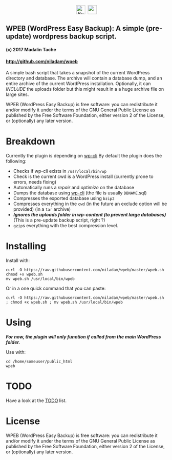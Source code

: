 <p align="center">
<a href='https://ko-fi.com/A204JA0' target='_blank'><img height='28' style='border:0px;height:28px;' src='https://az743702.vo.msecnd.net/cdn/kofi4.png?v=f' border='0' alt='Buy Me a Coffee at ko-fi.com' /></a>&nbsp;&nbsp;<a href="https://travis-ci.org/niladam/wpeb"><img height="28" src="https://travis-ci.org/niladam/wpeb.svg?branch=master"></a>
</p>

## WPEB (WordPress Easy Backup): A simple (pre-update) wordpress backup script.
#### (c) 2017 Madalin Tache
#### http://github.com/niladam/wpeb

A simple bash script that takes a snapshot of the current WordPress
directory and database. The archive will contain a database dump, and
an entire archive of the current WordPress installation.
Optionally, it can *INCLUDE* the uploads folder but this might result
in a a huge archive file on large sites.

WPEB (WordPress Easy Backup) is free software: you can redistribute it
and/or modify it under the terms of the GNU General Public License
as published by the Free Software Foundation, either version 2
of the License, or (optionally) any later version.

# Breakdown

Currently the plugin is depending on [wp-cli](http://wp-cli.org)
By default the plugin does the following:

* Checks if wp-cli exists in `/usr/local/bin/wp`
* Check is the current cwd is a WordPress install (currently prone to errors, needs fixing)
* Automatically runs a *repair* and *optimize* on the database
* Dumps the database using [wp-cli](http://wp-cli.org) (the file is usually `DBNAME`.sql)
* Compresses the exported database using `bzip2`
* Compresses everything in the `cwd` (in the future an exclude option will be provided) (in a `tar` archive)
* ***Ignores the uploads folder in wp-content (to prevent *large databases*)*** (This is a pre-update backup script, right ?)
* `gzip`s everything with the best compression level.

# Installing

Install with:

```
curl -O https://raw.githubusercontent.com/niladam/wpeb/master/wpeb.sh
chmod +x wpeb.sh
mv wpeb.sh /usr/local/bin/wpeb
```

Or in a one quick command that you can paste:

`curl -O https://raw.githubusercontent.com/niladam/wpeb/master/wpeb.sh ; chmod +x wpeb.sh ; mv wpeb.sh /usr/local/bin/wpeb`


# Using

***For now, the plugin will only function if called from the *main WordPress* folder.***

Use with:

```
cd /home/someuser/public_html
wpeb
```

# TODO

Have a look at the [TODO](TODO.md) list.

# License

WPEB (WordPress Easy Backup) is free software: you can redistribute it and/or modify it under the terms of the GNU General Public License as published by the Free Software Foundation, either version 2 of the License, or (optionally) any later version.